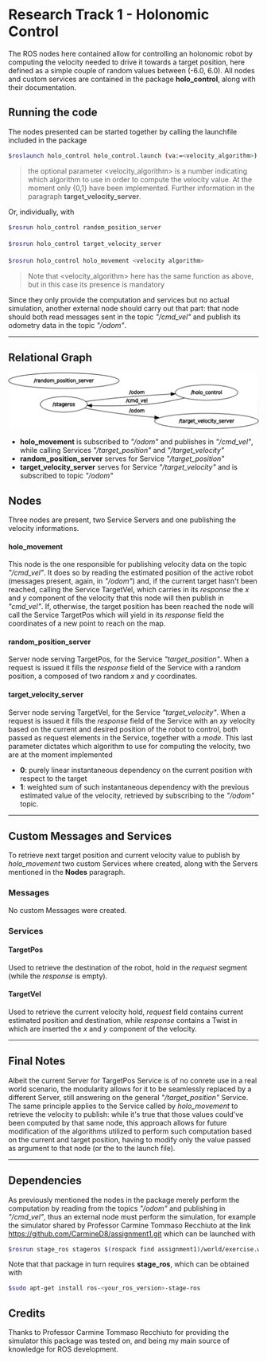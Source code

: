 # Research Track 1 - Holonomic Control

The ROS nodes here contained allow for controlling an holonomic robot
by computing the velocity needed to drive it towards a target position,
here defined as a simple couple of random values between (-6.0, 6.0).
All nodes and custom services are contained in the package **holo_control**,
 along with their documentation.

## Running the code

The nodes presented can be started together by calling the launchfile included
in the package
```bash
$roslaunch holo_control holo_control.launch (va:=<velocity_algorithm>)
```
> the optional parameter <velocity_algorithm> is a number indicating which 
> algorithm to use in order to compute the velocity value. At the moment only 
> {0,1} have been implemented. Further information in the paragraph 
> **target_velocity_server**.

Or, individually, with
```bash
$rosrun holo_control random_position_server

$rosrun holo_control target_velocity_server

$rosrun holo_control holo_movement <velocity algorithm>
```
> Note that <velocity_algorithm> here has the same function as above, but in
> this case its presence is mandatory

Since they only provide the computation and services but no actual simulation,
another external node should carry out that part: that node should both read
messages sent in the topic _"/cmd_vel"_ and publish its odometry data in the
topic _"/odom"_.

---------

## Relational Graph

![relations between nodes and topics](images/rosgraph_holo_control.png)
- **holo_movement** is subscribed to _"/odom"_ and publishes in _"/cmd_vel"_, while 
	calling Services _"/target_position"_ and _"/target_velocity"_
- **random_position_server** serves for Service _"/target_position"_
- **target_velocity_server** serves for Service _"/target_velocity"_ and is subscribed
	to topic _"/odom"_

## Nodes

Three nodes are present, two Service Servers and one publishing the velocity
informations.

#### holo_movement

This node is the one responsible for publishing velocity data on the topic _"/cmd_vel"_.
It does so by reading the estimated position of the active robot (messages present, 
again, in _"/odom"_) and, if the current target hasn't been reached, calling the Service
TargetVel, which carries in its _response_ the _x_ and _y_ component of the velocity that
this node will then publish in _"cmd_vel"_. If, otherwise, the target position has been
reached the node will call the Service TargetPos which will yield in its _response_ field
the coordinates of a new point to reach on the map.

#### random_position_server

Server node serving TargetPos, for the Service _"target_position"_. When a request is issued 
it fills the _response_ field of the Service with a random position, a composed of two random 
_x_ and _y_ coordinates.

#### target_velocity_server

Server node serving TargetVel, for the Service _"target_velocity"_. When a request is issued it 
fills the _response_ field of the Service with an _xy_ velocity based on the current and desired 
position of the robot to control, both passed as request elements in the Service, together with a _mode_.
This last parameter dictates which algorithm to use for computing the velocity, two are at
the moment implemented
- **0**: purely linear instantaneous dependency on the current position with respect to the target
- **1**: weighted sum of such instantaneous dependency with the previous estimated value of the 
	velocity, retrieved by subscribing to the _"/odom"_ topic.

---------

## Custom Messages and Services

To retrieve next target position and current velocity value to publish by _holo_movement_ two
custom Services where created, along with the Servers mentioned in the **Nodes** paragraph.

### Messages
No custom Messages were created.

### Services

#### TargetPos

Used to retrieve the destination of the robot, hold in the _request_ segment (while the _response_ is empty).

#### TargetVel

Used to retrieve the current velocity hold, _request_ field contains current estimated position and destination,
while _response_ contains a Twist in which are inserted the _x_ and _y_ component of the velocity.

---------

## Final Notes

Albeit the current Server for TargetPos Service is of no conrete use in a real world scenario, the modularity
allows for it to be seamlessly replaced by a different Server, still answering on the general _"/target_position"_
Service.
The same principle applies to the Service called by _holo_movement_ to retrieve the velocity to publish: while it's
true that those values could've been computed by that same node, this approach allows for future modification of the
algorithms utilized to perform such computation based on the current and target position, having to modify only the
value passed as argument to that node (or the to the launch file).

---------

## Dependencies

As previously mentioned the nodes in the package merely perform the computation by
reading from the topics _"/odom"_ and publishing in _"/cmd_vel"_, thus an external 
node must perform the simulation, for example the simulator shared by Professor Carmine
Tommaso Recchiuto at the link https://github.com/CarmineD8/assignment1.git which can be 
launched with
```bash
$rosrun stage_ros stageros $(rospack find assignment1)/world/exercise.world
```
Note that that package in turn requires **stage_ros**, which can be obtained with
```bash
$sudo apt-get install ros-<your_ros_version>-stage-ros
```

## Credits

Thanks to Professor Carmine Tommaso Recchiuto for providing the simulator this package 
was tested on, and being my main source of knowledge for ROS development.
